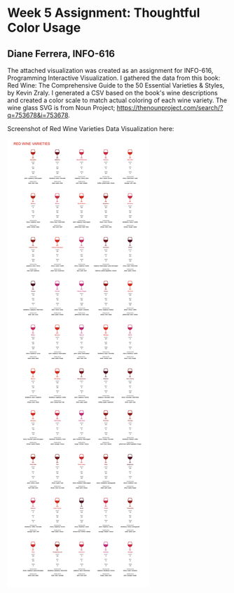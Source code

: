 
Week 5 Assignment: Thoughtful Color Usage
==========================================

Diane Ferrera, INFO-616
-----------------------

The attached visualization was created as an assignment for INFO-616, Programming Interactive Visualization.
I gathered the data from this book: Red Wine: The Comprehensive Guide to the 50 Essential Varieties & Styles, by 
Kevin Zraly. I generated a CSV based on the book's wine descriptions and created a color scale to match actual coloring of each wine variety.  The wine glass SVG is from Noun Project; https://thenounproject.com/search/?q=753678&i=753678.

Screenshot of Red Wine Varieties Data Visualization here:

![scatterplot Assignment](/week-5/red-wine-varieties.png "Week5: Red Wine Varieties Data")


